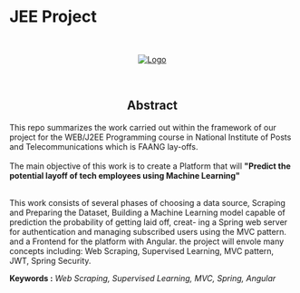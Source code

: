 # JEE Project

<br />
<p align="center">
  <a href="">
    <img src="https://raw.githubusercontent.com/pizasteve/JEE-Project/main/Assets/FAANG_Layoffs.png" alt="Logo">
  </a>
</p>
<br>

<h2  align="center" style="text-align:center">Abstract</h2>

This repo summarizes the work carried out within the framework
of our project for the WEB/J2EE Programming course in National
Institute of Posts and Telecommunications which is FAANG lay-offs.
<br>
<br>
The main objective of this work is to create a Platform that will
<b>"Predict the potential layoff of tech employees using Machine Learning"</b>
<br>
<br>

This work consists of several phases of choosing a data source,
Scraping and Preparing the Dataset, Building a Machine Learning
model capable of prediction the probability of getting laid off, creat-
ing a Spring web server for authentication and managing subscribed
users using the MVC pattern. and a Frontend for the platform with
Angular. the project will envole many concepts including: Web
Scraping, Supervised Learning, MVC pattern, JWT, Spring Security.

<b>Keywords :</b> *Web Scraping, Supervised Learning, MVC, Spring, Angular*


